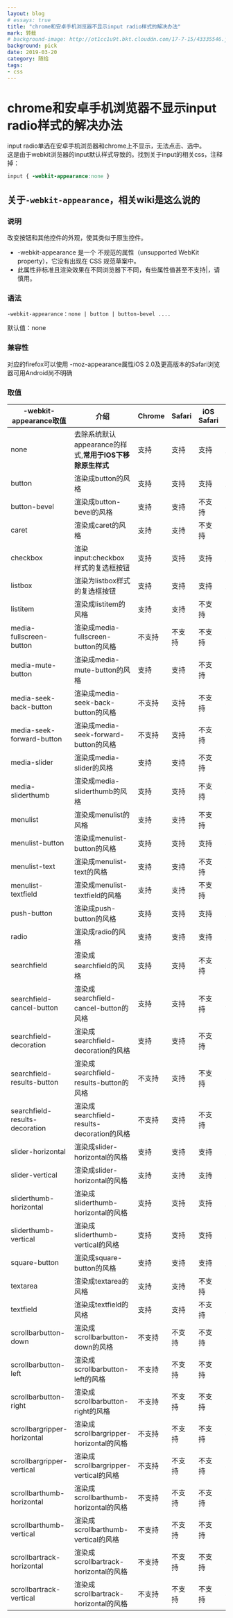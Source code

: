 ```yaml
---
layout: blog
# essays: true
title: "chrome和安卓手机浏览器不显示input radio样式的解决办法"
mark: 转载
# background-image: http://ot1cc1u9t.bkt.clouddn.com/17-7-15/43335546.jpg
background: pick
date: 2019-03-20
category: 随拾
tags:
- css
---
```


# chrome和安卓手机浏览器不显示input radio样式的解决办法
input radio单选在安卓手机浏览器和chrome上不显示，无法点击、选中。  
这是由于webkit浏览器的input默认样式导致的。找到关于input的相关css，注释掉：
```css
input { -webkit-appearance:none }
```
## 关于`-webkit-appearance`，相关wiki是这么说的
### 说明
改变按钮和其他控件的外观，使其类似于原生控件。
* -webkit-appearance 是一个 不规范的属性（unsupported WebKit property），它没有出现在 CSS 规范草案中。
* 此属性非标准且渲染效果在不同浏览器下不同，有些属性值甚至不支持|，请慎用。
### 语法
```
-webkit-appearance：none | button | button-bevel ....
```
默认值：none
### 兼容性
对应的firefox可以使用 -moz-appearance属性iOS 2.0及更高版本的Safari浏览器可用Android尚不明确
### 取值

| -webkit-appearance取值 | 介绍 | Chrome | Safari | iOS Safari | Android Browser |
| - | - | - | - | - | - |
| none | 去除系统默认appearance的样式,__常用于IOS下移除原生样式__ | 支持 | 支持 | 支持 | 支持 |
| button | 渲染成button的风格 | 支持 | 支持 | 支持 | 支持 |
|button-bevel|		渲染成button-bevel的风格|	支持|	支持|	不支持|	不支持|
|caret|		渲染成caret的风格|	支持|	支持|	不支持|	不支持|
|checkbox|		渲染input:checkbox样式的复选框按钮|	支持|	支持|	支持|	支持|
|listbox|		渲染为listbox样式的复选框按钮|	支持|	支持|	支持|	支持|
|listitem|		渲染成listitem的风格|	支持|	支持|	不支持|	不支持|
|media-fullscreen-button|		渲染成media-fullscreen-button的风格|	不支持|	不支持|	不支持|	不支持|
|media-mute-button|		渲染成media-mute-button的风格|	支持|	支持|	不支持|	不支持|
|media-seek-back-button|		渲染成media-seek-back-button的风格|	不支持|	支持|	不支持|	不支持|
|media-seek-forward-button|		渲染成media-seek-forward-button的风格|	不支持|	支持|	不支持|	不支持|
|media-slider|		渲染成media-slider的风格|	支持|	支持|	不支持|	不支持|
|media-sliderthumb|		渲染成media-sliderthumb的风格|	支持|	支持|	不支持|	不支持|
|menulist|		渲染成menulist的风格|	支持|	支持|	不支持|	不支持|
|menulist-button|		渲染成menulist-button的风格|	支持|	支持|	支持|	不支持|
|menulist-text|		渲染成menulist-text的风格|	支持|	支持|	不支持|	不支持|
|menulist-textfield|		渲染成menulist-textfield的风格|	支持|	支持|	不支持|	不支持|
|push-button|		渲染成push-button的风格|	支持|	支持|	支持|	支持|
|radio|		渲染成radio的风格|	支持|	支持|	支持|	支持|
|searchfield|		渲染成searchfield的风格|	支持|	支持|	不支持|	支持|
|searchfield-cancel-button|		渲染成searchfield-cancel-button的风格|	支持|	支持|	不支持|	支持|
|searchfield-decoration|		渲染成searchfield-decoration的风格|	支持|	支持|	不支持|	不支持|
|searchfield-results-button|		渲染成searchfield-results-button的风格|	不支持|	支持|	不支持|	不支持|
|searchfield-results-decoration|		渲染成searchfield-results-decoration的风格|	不支持|	支持|	不支持|	不支持|
|slider-horizontal|		渲染成slider-horizontal的风格|	支持|	支持|	支持|	支持|
|slider-vertical|		渲染成slider-horizontal的风格|	支持|	支持|	支持|	支持|
|sliderthumb-horizontal|		渲染成sliderthumb-horizontal的风格|	支持|	支持|	支持|	支持|
|sliderthumb-vertical|		渲染成sliderthumb-vertical的风格|	支持|	支持|	支持|	支持|
|square-button|		渲染成square-button的风格|	支持|	支持|	支持|	支持|
|textarea| 渲染成textarea的风格|	支持|	支持|	不支持|	支持|
|textfield|		渲染成textfield的风格|	支持|	支持|	不支持|	支持|
|scrollbarbutton-down|		渲染成scrollbarbutton-down的风格|	不支持|	不支持|	不支持|	不支持|
|scrollbarbutton-left|		渲染成scrollbarbutton-left的风格|	不支持|	不支持|	不支持|	不支持|
|scrollbarbutton-right|		渲染成scrollbarbutton-right的风格|	不支持|	不支持|	不支持|	不支持|
|scrollbargripper-horizontal|		渲染成scrollbargripper-horizontal的风格|	不支持|	不支持|	不支持|	不支持|
|scrollbargripper-vertical|		渲染成scrollbargripper-vertical的风格|	不支持|	不支持|	不支持|	不支持|
|scrollbarthumb-horizontal|		渲染成scrollbarthumb-horizontal的风格|	不支持|	不支持|	不支持|	不支持|
|scrollbarthumb-vertical|		渲染成scrollbarthumb-vertical的风格|	不支持|	不支持|	不支持|	不支持|
|scrollbartrack-horizontal|		渲染成scrollbartrack-horizontal的风格|	不支持|	不支持|	不支持|	不支持|
|scrollbartrack-vertical|		渲染成scrollbartrack-horizontal的风格|	不支持|	不支持|	不支持|	不支持|
